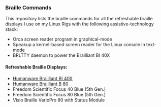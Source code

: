 ### Braille Commands

This repository lists the braille commands for all the refreshable braille displays I use on my Linux Rigs with the following assistive-technology stack:

* Orca screen reader program in graphical-mode
* Speakup a kernel-based screen reader for the Linux console in text-mode
* BRLTTY daemon to power the Brailliant BI 40X

#### Refreshable Braille Displays:

* [Humanware Brailliant BI 40X](https://github.com/DeafblindEngineer/braille-commands/blob/main/brailliantbi40x.md)
* [Humanware Brailliant B 80](https://github.com/DeafblindEngineer/braille-commands/blob/main/brailliantb80.md)
* Freedom Scientific Focus 40 Blue (5th Gen.)
* Freedom Scientific Focus 80 Blue (5th Gen.)
* Visio Braille VarioPro 80 with Status Module
